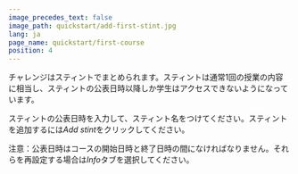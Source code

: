 ```yaml
---
image_precedes_text: false
image_path: quickstart/add-first-stint.jpg
lang: ja
page_name: quickstart/first-course
position: 4
---
```


チャレンジはスティントでまとめられます。スティントは通常1回の授業の内容に相当し、スティントの公表日時以降しか学生はアクセスできないようになっています。

スティントの公表日時を入力して、スティント名をつけてください。スティントを追加するには*Add stint*をクリックしてください。

注意：公表日時はコースの開始日時と終了日時の間になければなりません。それらを再設定する場合は*Info*タブを選択してください。
